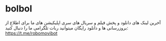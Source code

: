 # bolbol
آخرین لینک های دانلود و پخش فیلم و سریال های سری اپلیکیشن های ما
برای اطلاع از بروزرسانی ها و دانلود رایگان میتوانید ربات تلگرامی ما را دنبال کنید:
https://t.me/robomovibot
